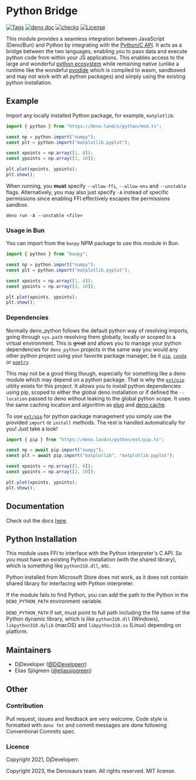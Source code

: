 # Python Bridge

[![Tags](https://img.shields.io/github/release/denosaurs/deno_python)](https://github.com/denosaurs/deno_python/releases)
[![deno doc](https://doc.deno.land/badge.svg)](https://doc.deno.land/https/deno.land/x/python/mod.ts)
[![checks](https://github.com/denosaurs/deno_python/actions/workflows/checks.yml/badge.svg)](https://github.com/denosaurs/deno_python/actions/workflows/checks.yml)
[![License](https://img.shields.io/github/license/denosaurs/deno_python)](https://github.com/denosaurs/deno_python/blob/master/LICENSE)

This module provides a seamless integration between JavaScript (Deno/Bun) and
Python by integrating with the
[Python/C API](https://docs.python.org/3/c-api/index.html). It acts as a bridge
between the two languages, enabling you to pass data and execute python code
from within your JS applications. This enables access to the large and wonderful
[python ecosystem](https://pypi.org/) while remaining native (unlike a runtime
like the wondeful [pyodide](https://github.com/pyodide/pyodide) which is
compiled to wasm, sandboxed and may not work with all python packages) and
simply using the existing python installation.

## Example

Import any locally installed Python package, for example, `matplotlib`:

```ts
import { python } from "https://deno.land/x/python/mod.ts";

const np = python.import("numpy");
const plt = python.import("matplotlib.pyplot");

const xpoints = np.array([1, 8]);
const ypoints = np.array([3, 10]);

plt.plot(xpoints, ypoints);
plt.show();
```

When running, you **must** specify `--allow-ffi`, `--allow-env` and `--unstable`
flags. Alternatively, you may also just specify `-A` instead of specific
permissions since enabling FFI effectively escapes the permissions sandbox.

```shell
deno run -A --unstable <file>
```

### Usage in Bun

You can import from the `bunpy` NPM package to use this module in Bun.

```ts
import { python } from "bunpy";

const np = python.import("numpy");
const plt = python.import("matplotlib.pyplot");

const xpoints = np.array([1, 8]);
const ypoints = np.array([3, 10]);

plt.plot(xpoints, ypoints);
plt.show();
```

### Dependencies

Normally deno_python follows the default python way of resolving imports, going
through `sys.path` resolving them globally, locally or scoped to a virtual
environment. This is ~~great~~ and allows you to manage your python dependencies
for `deno_python` projects in the same way you would any other python project
using your favorite package manager, be it
[`pip`](https://pip.pypa.io/en/stable/),
[`conda`](https://docs.conda.io/en/latest/) or
[`poetry`](https://python-poetry.org/).

This may not be a good thing though, especially for something like a deno module
which may depend on a python package. That is why the [`ext/pip`](./ext/pip.ts)
utility exists for this project. It allows you to install python dependencies
using pip, scoped to either the global deno installation or if defined the
`--location` passed to deno without leaking to the global python scope. It uses
the same caching location and algorithm as
[plug](https://github.com/denosaurs/deno) and
[deno cache](https://github.com/denoland/deno_cache).

To use [`ext/pip`](./ext/pip.ts) for python package management you simply use
the provided `import` or `install` methods. The rest is handled automatically
for you! Just take a look!

```ts
import { pip } from "https://deno.land/x/python/ext/pip.ts";

const np = await pip.import("numpy");
const plt = await pip.import("matplotlib", "matplotlib.pyplot");

const xpoints = np.array([1, 8]);
const ypoints = np.array([3, 10]);

plt.plot(xpoints, ypoints);
plt.show();
```

## Documentation

Check out the docs
[here](https://doc.deno.land/https://deno.land/x/python/mod.ts).

## Python Installation

This module uses FFI to interface with the Python interpreter's C API. So you
must have an existing Python installation (with the shared library), which is
something like `python310.dll`, etc.

Python installed from Microsoft Store does not work, as it does not contain
shared library for interfacing with Python interpreter.

If the module fails to find Python, you can add the path to the Python in the
`DENO_PYTHON_PATH` environment variable.

`DENO_PYTHON_PATH` if set, must point to full path including the file name of
the Python dynamic library, which is like `python310.dll` (Windows),
`libpython310.dylib` (macOS) and `libpython310.so` (Linux) depending on
platform.

## Maintainers

- DjDeveloper ([@DjDeveloperr](https://github.com/DjDeveloperr))
- Elias Sjögreen ([@eliassjogreen](https://github.com/eliassjogreen))

## Other

### Contribution

Pull request, issues and feedback are very welcome. Code style is formatted with
`deno fmt` and commit messages are done following Conventional Commits spec.

### Licence

Copyright 2021, DjDeveloperr.

Copyright 2023, the Denosaurs team. All rights reserved. MIT license.
